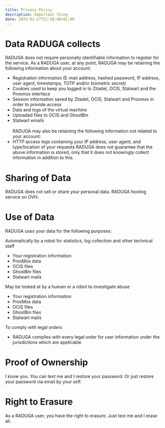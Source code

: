 ```yaml
---
title: Privacy Policy
description: Important thing
date: 2025-01-27T22:58:00+01:00
---
```


# Data RADUGA collects
RADUGA does not require personally identifiable information to register for the service.
As a RADUGA user, at any point, RADUGA may be retaining the following information about your account:
- Registration information (E-mail address, hashed password, IP address, user agent, timestamps, TOTP and/or biometric secret)
- Cookies used to keep you logged in to Zitadel, OCIS, Stalwart and the Proxmox interface
- Session information saved by Zitadel, OCIS, Stalwart and Proxmox in order to provide access
- Data and logs of the virtual machine
- Uploaded files to OCIS and GhostBin
- Stalwart emails\
\
RADUGA may also be retaining the following information not related to your account:
- HTTP access logs containing your IP address, user agent, and type/location of your requests
RADUGA does not guarantee that the above information is stored, only that it does not knowingly collect information in addition to this.

# Sharing of Data
RADUGA does not sell or share your personal data. RADUGA hosting service on OVH.

# Use of Data
RADUGA uses your data for the following purposes:

Automatically by a robot for statistics, log collection and other technical staff
- Your registration information
- ProxMox data
- OCIS files
- GhostBin files
- Stalwart mails

May be looked at by a human or a robot to investigate abuse
- Your registration information
- ProxMox data
- OCIS files
- GhostBin files
- Stalwart mails

To comply with legal orders
- RADUGA complies with every legal order for user information under the jurisdictions which are applicable

# Proof of Ownership
I know you. You can text me and I restore your password. Or just restore your password via email by your self.

# Right to Erasure
As a RADUGA user, you have the right to erasure. Just text me and I erase all.
